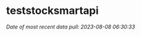 
<!-- README.md is generated from README.Rmd. Please edit that file -->

# teststocksmartapi

*Date of most recent data pull: 2023-08-08 06:30:33*
